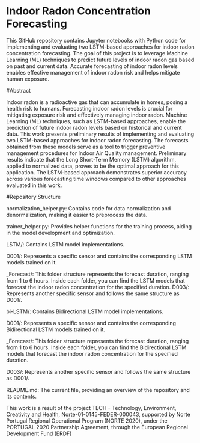 # Indoor Radon Concentration Forecasting

This GitHub repository contains Jupyter notebooks with Python code for implementing and evaluating two LSTM-based approaches for indoor radon concentration forecasting. 
The goal of this project is to leverage Machine Learning (ML) techniques to predict future levels of indoor radon gas based on past and current data. 
Accurate forecasting of indoor radon levels enables effective management of indoor radon risk and helps mitigate human exposure.

#Abstract

Indoor radon is a radioactive gas that can accumulate in homes, posing a health risk to humans. 
Forecasting indoor radon levels is crucial for mitigating exposure risk and effectively managing indoor radon. 
Machine Learning (ML) techniques, such as LSTM-based approaches, enable the prediction of future indoor radon levels based on historical and current data. 
This work presents preliminary results of implementing and evaluating two LSTM-based approaches for indoor radon forecasting.
The forecasts obtained from these models serve as a tool to trigger preventive management procedures for Indoor Air Quality management.
Preliminary results indicate that the Long Short-Term Memory (LSTM) algorithm, applied to normalized data, proves to be the optimal approach for this application.
The LSTM-based approach demonstrates superior accuracy across various forecasting time windows compared to other approaches evaluated in this work.

#Repository Structure

normalization_helper.py: Contains code for data normalization and denormalization, making it easier to preprocess the data.

trainer_helper.py: Provides helper functions for the training process, aiding in the model development and optimization.

LSTM/: Contains LSTM model implementations.

D001/: Represents a specific sensor and contains the corresponding LSTM models trained on it.

<Hour>_Forecast/: This folder structure represents the forecast duration, ranging from 1 to 6 hours. Inside each folder, you can find the LSTM models that forecast the indoor radon concentration for the specified duration.
D003/: Represents another specific sensor and follows the same structure as D001/.

bi-LSTM/: Contains Bidirectional LSTM model implementations.

D001/: Represents a specific sensor and contains the corresponding Bidirectional LSTM models trained on it.

<Hour>_Forecast/: This folder structure represents the forecast duration, ranging from 1 to 6 hours. Inside each folder, you can find the Bidirectional LSTM models that forecast the indoor radon concentration for the specified duration.

D003/: Represents another specific sensor and follows the same structure as D001/.

README.md: The current file, providing an overview of the repository and its contents.

This work is a result of the project TECH - Technology, Environment, Creativity and Health, Norte-01-0145-FEDER-000043, supported by Norte Portugal Regional Operational Program (NORTE 2020), under the PORTUGAL 2020 Partnership Agreement, through the European Regional Development Fund (ERDF)
